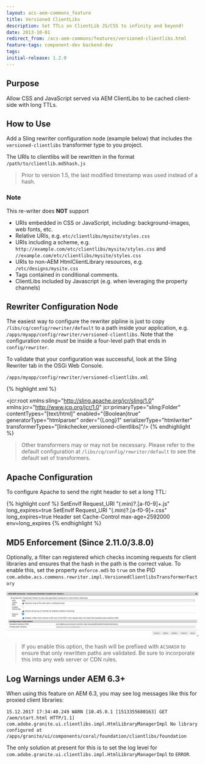 ```yaml
---
layout: acs-aem-commons_feature
title: Versioned ClientLibs
description: Set TTLs on ClientLib JS/CSS to infinity and beyond!
date: 2013-10-01
redirect_from: /acs-aem-commons/features/versioned-clientlibs.html
feature-tags: component-dev backend-dev
tags: 
initial-release: 1.2.0
---
```


## Purpose

Allow CSS and JavaScript served via AEM ClientLibs to be cached client-side with long TTLs.

## How to Use

Add a Sling rewriter configuration node (example below) that includes the `versioned-clientlibs` transformer type to you project. 

The URIs to clientlibs will be rewritten in the format `/path/to/clientlib.md5hash.js`

> Prior to version 1.5, the last modified timestamp was used instead of a hash.

### Note

This re-writer does **NOT** support

* URIs embedded in CSS or JavaScript, including: background-images, web fonts, etc. 
* Relative URIs, e.g. `etc/clientlibs/mysite/styles.css`
* URIs including a scheme, e.g. `http://example.com/etc/clientlibs/mysite/styles.css` and `//example.com/etc/clientlibs/mysite/styles.css`
* URIs to non-AEM HtmlClientLibrary resources, e.g. `/etc/designs/mysite.css`
* Tags contained in conditional comments.
* ClientLibs included by Javascript (e.g. when leveraging the property channels)

## Rewriter Configuration Node

The easiest way to configure the rewriter pipline is just to copy `/libs/cq/config/rewriter/default` to a path inside your application, e.g. `/apps/myapp/config/rewriter/versioned-clientlibs`. Note that the configuration node *must* be inside a four-level path that ends in `config/rewriter`.

To validate that your configuration was successful, look at the Sling Rewriter tab in the OSGi Web Console.

	/apps/myapp/config/rewriter/versioned-clientlibs.xml

{% highlight xml %}
<?xml version="1.0" encoding="UTF-8"?>
<jcr:root xmlns:sling="http://sling.apache.org/jcr/sling/1.0" xmlns:jcr="http://www.jcp.org/jcr/1.0"
    jcr:primaryType="sling:Folder"
    contentTypes="[text/html]"
    enabled="{Boolean}true"
    generatorType="htmlparser"
    order="{Long}1"
    serializerType="htmlwriter"
    transformerTypes="[linkchecker,versioned-clientlibs]"/>
{% endhighlight %}        

> Other transformers may or may not be necessary. Please refer to the default configuration at `/libs/cq/config/rewriter/default` to see the default set of transformers.

## Apache Configuration

To configure Apache to send the right header to set a long TTL:

{% highlight conf %}
SetEnvIf Request_URI "(\.min)?\.[a-f0-9]+\.js" long_expires=true
SetEnvIf Request_URI "(\.min)?\.[a-f0-9]+\.css" long_expires=true
Header set Cache-Control max-age=2592000 env=long_expires 
{% endhighlight %}

## MD5 Enforcement (Since 2.11.0/3.8.0)

Optionally, a filter can registered which checks incoming requests for client libraries and ensures that the hash in the path is the correct value. To enable this, set the property `enforce.md5` to `true` on the PID `com.adobe.acs.commons.rewriter.impl.VersionedClientlibsTransformerFactory`

![transformer factory configuration](images/config.png)

> If you enable this option, the hash will be prefixed with `ACSHASH` to ensure that only rewritten paths are validated. Be sure to incorporate this into any web server or CDN rules.

## Log Warnings under AEM 6.3+

When using this feature on AEM 6.3, you may see log messages like this for proxied client libraries:

    15.12.2017 17:34:40.249 WARN [10.45.0.1 [1513355680163] GET /aem/start.html HTTP/1.1] com.adobe.granite.ui.clientlibs.impl.HtmlLibraryManagerImpl No library configured at /apps/granite/ui/components/coral/foundation/clientlibs/foundation

The only solution at present for this is to set the log level for `com.adobe.granite.ui.clientlibs.impl.HtmlLibraryManagerImpl` to `ERROR`.
